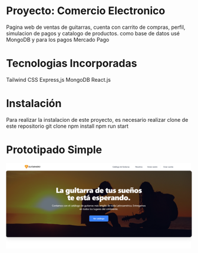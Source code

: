 # Proyecto: Comercio Electronico
Pagina web de ventas de guitarras, cuenta con carrito de compras, perfil, simulacion de pagos y catalogo de productos.
como base de datos usé MongoDB y para los pagos Mercado Pago

 
# Tecnologias Incorporadas
Tailwind CSS
Express,js
MongoDB
React.js

# Instalación
Para realizar la instalacion de este proyecto, es necesario realizar clone de este repositorio
git clone
npm install
npm run start

# Prototipado Simple
<img src="./public/proyecto5.png">